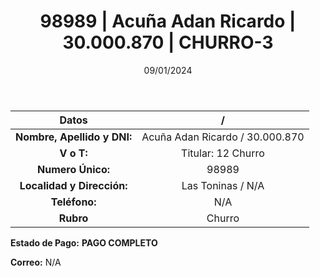 ﻿---
title: 98989 | Acuña Adan Ricardo | 30.000.870 | CHURRO-3
date: 09/01/2024
draft: false
tags: ['las toninas', 'titular', 'churro']
---

|          **Datos**          |  /  |
|:---------------------------:|:---:|
| **Nombre, Apellido y DNI:** | Acuña Adan Ricardo / 30.000.870 |
|          **V o T:**         | Titular: 12 Churro |
|      **Numero Único:**      | 98989 |
|  **Localidad y Dirección:** | Las Toninas / N/A |
|        **Teléfono:**        | N/A |
|          **Rubro**          | Churro |

**Estado de Pago:** **PAGO COMPLETO**

**Correo:** N/A
